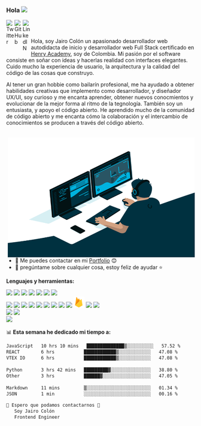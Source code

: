 ### Hola <img src="https://media.giphy.com/media/hvRJCLFzcasrR4ia7z/giphy.gif" width="25px">

<a href="https://twitter.com/jairocolondev">
  <img align="left" alt="Twitter" | Twitter" width="22px" src="https://raw.githubusercontent.com/peterthehan/peterthehan/master/assets/twitter.svg" />
</a>  

<a href="https://github.com/jairocolondev">
  <img align="left" alt="GitHub" width="22px" src="https://www.nicepng.com/png/full/52-520535_free-files-github-github-icon-png-white.png" />
</a>

<a href="https://www.linkedin.com/in/jairocolondev/">
  <img align="left" alt="LinkedIN" width="22px" src="https://raw.githubusercontent.com/peterthehan/peterthehan/master/assets/linkedin.svg" />
</a>

<br />


<br />

Hola, soy Jairo Colón un apasionado desarrollador web autodidacta de inicio y desarrollador web Full Stack certificado en [Henry Academy](https://www.soyhenry.com/), soy de Colombia. Mi pasión por el software consiste en soñar con ideas y hacerlas realidad con interfaces elegantes. Cuido mucho la experiencia de usuario, la arquitectura y la calidad del código de las cosas que construyo.

Al tener un gran hobbie como bailarín profesional, me ha ayudado a obtener habilidades creativas que implemento como desarrollador, y diseñador UX/UI, soy curioso y me encanta aprender, obtener nuevos conocmientos y evolucionar de la mejor forma al ritmo de la tegnología. También soy un entusiasta, y apoyo el  código abierto. He aprendido mucho de la comunidad de código abierto y me encanta cómo la colaboración y el intercambio de conocimientos se producen a través del código abierto.   
<br />

  <img align="right" alt="GIF" src="codeDevJairoColon.gif" width="500" height="320" />
  
- 💼 Me puedes contactar en mi [Portfolio](https://jairocolon.com) 😊
- 💬 pregúntame sobre cualquier cosa, estoy feliz de ayudar ⭐

**Lenguajes y herramientas:**  

<code><img height="30" src="https://cdn-icons-png.flaticon.com/512/919/919827.png"></code>
<code><img height="30" src="https://cdn-icons-png.flaticon.com/512/919/919826.png"></code>
<code><img height="30" src="https://upload.wikimedia.org/wikipedia/commons/thumb/9/99/Unofficial_JavaScript_logo_2.svg/480px-Unofficial_JavaScript_logo_2.svg.png"></code>
<code><img height="30" src="https://davidcaballerocalvo.es/img/ts.png"></code>
<code><img height="30" src="https://cdn-icons-png.flaticon.com/512/5968/5968350.png"></code>
<code><img height="30" src="https://cdn.freebiesupply.com/logos/large/2x/react-1-logo-png-transparent.png"></code>
<code><img height="30" src="https://praveenpuglia.gallerycdn.vsassets.io/extensions/praveenpuglia/tailwind-breeze/2.2.6/1602691666511/Microsoft.VisualStudio.Services.Icons.Default"></code>								
<code><img height="30" src="https://midu.dev/images/tags/node.png"></code>
<code><img height="30" src="https://img.icons8.com/color/480/mongodb.png"></code>
<code><img height="30" src="https://upload.wikimedia.org/wikipedia/commons/7/73/VTEX_logo.png"></code>
<code><img height="30" src="https://res.cloudinary.com/practicaldev/image/fetch/s--M5dHch5L--/c_limit%2Cf_auto%2Cfl_progressive%2Cq_auto%2Cw_880/https://cdn-images-1.medium.com/max/800/1%2AR6WHuWI0M9I4t-og2yNq-w.png"></code>
<code><img height="30" src="https://techcommunity.microsoft.com/t5/image/serverpage/image-id/371852iB18F72B525B661CF"></code>
<code><img height="30" src="https://cdn-icons-png.flaticon.com/512/2306/2306173.png"></code>
<code><img height="30" src="https://cdn.worldvectorlogo.com/logos/redux.svg"></code>
<code><img height="30" src="https://upload.wikimedia.org/wikipedia/commons/thumb/2/29/Postgresql_elephant.svg/993px-Postgresql_elephant.svg.png"></code>
<code><img height="30" src="https://iconape.com/wp-content/png_logo_vector/sequelize.png"></code>
<code><img height="30" src="https://raw.githubusercontent.com/github/explore/80688e429a7d4ef2fca1e82350fe8e3517d3494d/topics/firebase/firebase.png"></code>
<code><img height="30" src="https://upload.wikimedia.org/wikipedia/commons/thumb/3/3f/Git_icon.svg/1200px-Git_icon.svg.png"></code>
<code><img height="30" src="https://cdn2.downdetector.com/static/uploads/logo/figma2.png"></code>	
<code><img height="30" src="https://webintegral.com.co/wp-content/uploads/2018/05/postman-icon.png"></code>	
<code><img height="30" src="https://cdn-icons-png.flaticon.com/512/5968/5968853.png"></code>	
<code><img height="30" src="https://icones.pro/wp-content/uploads/2021/06/icone-github-grise.png"></code>										    

📊 **Esta semana he dedicado mi tiempo a:**
<!--START_SECTION:waka-->
```text
JavaScript   10 hrs 10 mins   ██████████████▒░░░░░░░░░░   57.52 % 
REACT        6 hrs           ████████████▒░░░░░░░░░░░░   47.08 % 
VTEX IO      6 hrs           ████████████▒░░░░░░░░░░░░   47.08 %
                        
Python       3 hrs 42 mins   █████████▓░░░░░░░░░░░░░░░   38.80 % 
Other        3 hrs           ██████▓░░░░░░░░░░░░░░░░░░   47.05 % 
 
Markdown     11 mins         ▒░░░░░░░░░░░░░░░░░░░░░░░░   01.34 % 
JSON         1 min           ░░░░░░░░░░░░░░░░░░░░░░░░░   00.16 % 
```
<!--END_SECTION:waka-->

	🔰 Espero que podamos contactarnos 🔰
       Soy Jairo Colón
       Frontend Engineer
